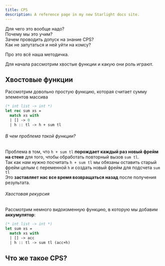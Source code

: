 ```yaml
---
title: CPS
description: A reference page in my new Starlight docs site.
---
```


Для чего это вообще надо? <br/>
Почему мы это учим? <br/>
Зачем проводить допуск на знание CPS? <br/>
Как не запутаться и ней уйти на комсу? <br/>

Про это всё наша методичка.

Для начала рассмотрим хвостые функции и какую они роль играют.

## Хвостовые функции

Рассмотрим довольно простую функцию, которая считает сумму элементов массива

```ocaml
(* int list -> int *)
let rec sum xs =
  match xs with
  | [] -> 0
  | h :: tl -> h + sum tl
```

###### В чем проблема такой функции? <br/>

Проблема в том, что `h + sum tl` **порождает каждый раз новый фрейм на стеке** для того, чтобы обработать повторный вызов `sum tl`. <br/>
Так как нам нужно посчитать `h + sum tl` мы обязаны оставить старый фрейм целым с переменной `h` и создать новый фрейм для подсчета `sum tl` <br/>
Это **заставляет нас все время возвращаться назад** после получения результата.

###### Хвостовая рекурсия

Рассмотрим немного видоизменную функцию, в которую мы добавим **аккумулятор**:

```ocaml
(* int list -> int *)
let sum xs =
  match xs with
  | [] -> acc
  | h :: tl -> sum tl (acc+h)
```

## Что же такое CPS?
